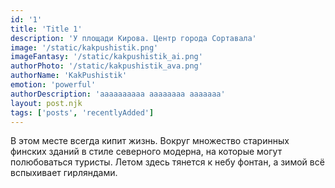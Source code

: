 ```yaml
---
id: '1'
title: 'Title 1'
description: 'У площади Кирова. Центр города Сортавала'
image: '/static/kakpushistik.png'
imageFantasy: '/static/kakpushistik_ai.png'
authorPhoto: '/static/kakpushistik_ava.png'
authorName: 'KakPushistik'
emotion: 'powerful'
authorDescription: 'аааааааааа аааааааа ааааааа'
layout: post.njk
tags: ['posts', 'recentlyAdded']
---
```


В этом месте всегда кипит жизнь. Вокруг множество старинных финских зданий в стиле северного модерна, на которые могут полюбоваться туристы. Летом здесь тянется к небу фонтан, а зимой всё вспыхивает гирляндами.


